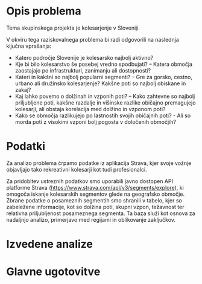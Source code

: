 # Opis problema
Tema skupinskega projekta je kolesarjenje v Sloveniji.

V okviru tega raziskovalnega problema bi radi odgovorili na naslednja ključna vprašanja:
- Katero področje Slovenije je kolesarsko najbolj aktivno?
- Kje bi bilo kolesarstvo še posebej vredno spodbujati? – Katera območja zaostajajo po infrastrukturi, zanimanju ali dostopnosti?
- Kateri in kakšni so najbolj popularni segmenti? – Gre za gorsko, cestno, urbano ali družinsko kolesarjenje? Kakšne poti so najbolj obiskane in zakaj?
- Kaj lahko povemo o dolžinah in vzponih poti? – Kako zahtevne so najbolj priljubljene poti, kakšne razdalje in višinske razlike običajno premagujejo kolesarji, ali obstaja korelacija med dolžino in vzponom poti?
- Kako se območja razlikujejo po lastnostih svojih običajnih poti? - Ali so morda poti z visokimi vzponi bolj pogosta v določenih območjih?

# Podatki
Za analizo problema črpamo podatke iz aplikacija Strava, kjer svoje vožnje objavljajo tako rekreativni kolesarji kot tudi profesionalci.

Za pridobitev ustreznih podatkov smo uporabili javno dostopen API platforme Strava (https://www.strava.com/api/v3/segments/explore), ki omogoča iskanje kolesarskih segmentov glede na geografsko območje. Zbrane podatke o posameznih segmentih smo shranili v tabelo, kjer so zabeležene informacije, kot so dolžina poti, skupni vzpon, težavnost ter relativna priljubljenost posameznega segmenta.
Ta baza služi kot osnova za nadaljnjo analizo, primerjavo med regijami in oblikovanje zaključkov.

# Izvedene analize


# Glavne ugotovitve
